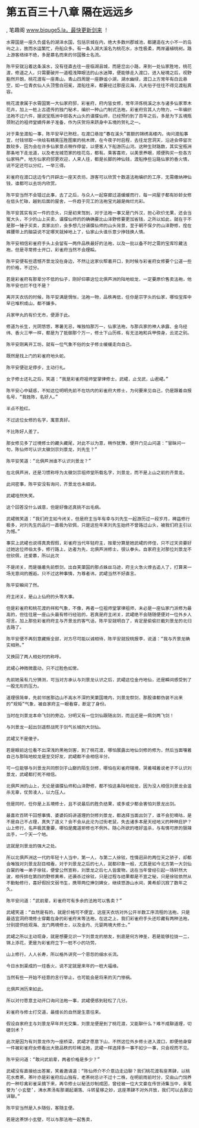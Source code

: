 # 第五百三十八章 隔在远远乡
, 笔趣阁 www.biquge5.la，最快更新剑来 ！

    水霄国是一座久负盛名的湖泽水国，包括京城在内，绝大多数州郡城池，都建造在大小不一的岛屿之上，故而水运繁忙，舟船众多。有一条入湖大溪名为桃花水，水性极柔，两岸遍植桃树。路上游客络绎不绝，多是慕名而来的邻国雅士名流。

    陈平安就沿着这条溪水，没有径直去往一座临湖县城，而是岔出小路，来到一处仙家胜地，桃花渡，修道之人，只需要破开一道粗浅障眼法的山水迷障，便能够走入渡口，进入秘境之后，视野豁然开朗，桃花渡有一座青山，青山四周是一座静谧小湖，湖水幽绿，渡口上方常年有白云悬空，如一位青衣仙人头顶雪白冠冕，渡船往来，都要经过那座云海，凡夫俗子往往不得见渡船真容。

    桃花渡隶属于水霄国第一大仙家府邸，彩雀府，府内皆女修，常年淬炼桃溪之水与诸多仙家草木花卉，加上一桩上古遗传的独门秘术，编织一种山门制式法袍，彩雀府穷其人力物力，一年编织法袍不过六件，据说宝瓶洲中部各大山头的谱牒仙师，已经预约到了百年之后，多是为下五境瓶颈附近的祖师堂嫡传弟子准备，作为庆贺将来跻身中五境的贺礼之一。

    对于乘坐渡船一事，陈平安早已熟稔，在渡口悬挂“春在溪头”匾额的锦绣高楼内，询问渡船事宜，付钱领取一块绘有精美压胜图案的桃木牌，在今夜子时启程，去往龙宫洞天，沿途会停留次数较多，因为会在许多仙家景点稍作停留，以便客人下船游历山河。这种生财路数，其实宝瓶洲那条地下走龙道，以及老龙城范家的桂花岛，都有。乘客喜欢，以美景养眼，顺便购买一些各方仙家特产，地方仙家府邸更欢迎，人来人往，都是长脚的神仙钱，渡船挣些沿路仙家的香火情，说不定还可以分红，一举三得。

    彩雀府在渡口这边专门开辟出一座天衣坊，游客可以欣赏十数道法袍编织的工序，无需缴纳神仙钱，谁都可以去坊内欣赏。

    陈平安当然不会错过此事，去了之后，与众人一起穿廊过道缓缓而行，每一间屋子都有妙龄女修在低头忙碌，越到后面的屋舍，一件趋于完工的法袍宝光越是绚烂光彩。

    陈平安其实有买一件的念头，只是初来驾到，对于法袍一事又是门外汉，担心砍价无果，还会当冤大头，不少的山上买卖，谱牒仙师的的确确要比山泽野修要更加省钱，之所以如此，就在于不是那一锤子买卖，卖家出价，会多想几分谱牒仙师的山头背景，至于朝不保夕的山泽野修，拴在裤腰带上的脑袋说不定哪天就掉地上了，仙家山头谁乐意少挣钱换人情。

    陈平安相信彩雀府手头上会留有一两件品秩最好的法袍，以及一批以备不时之需的宝库珍藏法袍，但是寻常修士开口，彩雀府当然不会理睬。

    陈平安便有些遗憾齐景龙没在身边，不然让这家伙帮着开口，到时候与彩雀府女修要个公道一些的价格，不过分。

    若是彩雀府有那辈分不低的仙子，刚好仰慕这位北俱芦洲的陆地蛟龙，一定要原价售卖法袍，他陈平安也拦不住不是？

    离开天衣坊的时候，陈平安满是惆怅，法袍一物，品秩再低，任你是宗字头的仙家，哪怕宝库中早已堆积成山，都不嫌多。

    兵家甲丸的有价无市，便源于此。

    修道为长生，光阴悠悠，寒暑无忌，唯独怕那万一，仙家法袍，与那兵家的神人承露、金乌经纬、香火三甲一样，都是为了抵御那个万一，修士下山历练，有无法袍和兵甲傍身，云泥之别。

    陈平安刚离开工坊，就有一位气象不俗的女子修士缓缓走向自己。

    既然是找上门的彩雀府地头蛇。

    陈平安便驻足停步，主动行礼。

    女子修士还礼之后，笑道：“我是彩雀府祖师堂掌律修士，武峮，止戈武，山君峮。”

    陈平安心中疑惑，不知这位明明先前不在坊内的彩雀府大修士，为何要来见自己，仍是跟着自报名号，“我姓陈，名好人。”

    半点不脸红。

    不过这位女修的名字，寓意真好。

    不比陈好人差了。

    那女修见多了过境修士的藏头藏尾，对此不以为意，稍作犹豫，便开门见山问道：“冒昧问一句，陈仙师可认识太徽剑宗刘景龙，刘先生？”

    陈平安笑道：“北俱芦洲谁不认识刘景龙？”

    在北俱芦洲，还是习惯称呼为太徽剑宗祖师堂所载名字，刘景龙，而不是上山之前的齐景龙。

    此间密事，陈平安没有询问，齐景龙也未细说。

    武峮哑然失笑。

    这个回答没什么诚意，但是好像还真挑不出毛病。

    武峮微笑道：“我们府主如今闭关，但是府主当年有幸与刘先生一起游历过一段岁月，裨益修行极多，对刘先生的品行一直极为钦佩，只是这些年来刘先生始终不曾路过山头，被我们府主引以为憾。”

    事实上武峮也说得真真假假，彩雀府当代年轻府主，按辈分算是她武峮的师侄，只不过天资要好过她这位师伯太多，修行路上，达者为先，北俱芦洲修士，很认拳头。自家府主对那位刘景龙不但钦佩，还爱慕，所以此次

    不是闭关，而是循着先前祭剑，出自芙蕖国的那点蛛丝马迹，府主火急火燎去追人了，打算来一场无意间的邂逅。只不过这种事情，为尊者讳，武峮当然不好直言。

    陈平安瞬间了然。

    府主闭关，是山上仙府的头等大事。

    但是彩雀府和桃花渡的祥和气象，不像，再者一位祖师堂掌律祖师，未必是一座仙家门派修为最高的，但往往是一座山头最有修行经验的，若真是府主闭关，武峮绝不会随随便便对一位外乡人坦言。加上那些彩雀府府主与齐景龙的客气话，陈平安就明白了，肯定是偷偷拦截刘景龙的北归去路了。

    陈平安便不再刻意藏掖全部，对方尽可能以诚相待，陈平安就投桃报李，说道：“我与齐景龙确实相熟。”

    又换回了两人相处时的称呼。

    武峮心神微微震动，只不过脸色如常。

    先前她虽有几分猜测，可当对方承认与刘景龙认识之后，武峮这位金丹地仙，还是瞬间感受到了一股无形的压力。

    道理很简单，先前邻居那边山不高水不深的芙蕖国境内，刘景龙祭剑，那股谁都伪装不出来的“规矩”气象，被自家府主一眼看穿，断定了身份。

    当时在刘景龙本命飞剑的旁边，分明又有一位剑仙跟随出剑，而且还是一佩剑两飞剑！

    与刘景龙一起出剑遥祭战死于剑气长城的大剑仙。

    武峮又不是傻子。

    若是眼前这位看不出深浅的黑袍剑客，到了桃花渡，哪怕展露出地仙剑修的修为，然后当面嚷着自己与那陆地蛟龙是至交好友，武峮都不会相信半分。

    可一位能够与刘景龙共同祭剑于山巅的陌生剑修，哪怕在彩雀府辖境，哭着喊着说老子不认识刘景龙，武峮都打死不相信。

    北俱芦洲的山上，无论是谱牒仙师和山泽野修，都不怕这条陆地蛟龙，因为没人相信刘景龙会滥杀无辜，仗势凌人，以力压人。

    但是同时，任你是上五境修士，且不说最后的胜负结果，或多或少都会害怕刘景龙出剑。

    最喜欢百转千回想事情、婆婆妈妈讲道理的剑修刘景龙，都选择当面出剑了，谁不会犯嘀咕，是不是自己不占理，真失了道义？会不会从此沦为过街老鼠，失去诸多本是天经地义的种种庇护？山上修行，名声极其重要，哪怕是魔道邪修也不例外。随心所欲的嗜好滥杀，与有情可原的狠辣出手，一个天一个地。

    这就是刘景龙的强大之处。

    所以北俱芦洲这一代的年轻十人当中，第一人，与第二人徐铉，性情迥异的两位天之骄子，却都会唯独对刘景龙刮目相看，对于刘景龙之后的七人，就都印象一般，尤其是如今北方第一大剑仙白裳的唯一弟子徐铉，便曾公然宣称，刘景龙之后七人皆废物，这在当年曾经引起一场轩然大波，相传排在第四的野修黄希，还袭杀过徐铉，只是过程与结果都是不宣之秘，只是徐铉依然从不勤勉修行，喜好假扮文弱书生，携带两位捧剑婢女，继续悠游山水间，黄希却沉寂了数年之久。

    陈平安问道：“武前辈，彩雀府可有多余的法袍可以售卖？”

    武峮笑道：“自然是有的，就是价格可不便宜，这座天衣坊对外公开半数工序流程的法袍，只是最适宜洞府境修士穿戴在身的彩雀府末等法袍，在这之上，我们彩雀府手头还珍藏有两种法袍，分别提供给观海、龙门两境修士，以及金丹、元婴两境大修士。”

    武峮之所以主动现身，就是想要见识一下刘景龙的朋友，到底是何方神圣，若是能够拉拢一二，锦上添花，更是为彩雀府立下一桩不小的功劳。

    山上修行，人人长寿，所以格外讲究一个恩怨的细水长流。

    今日水到渠成的一炷香火，说不定就是来年的一桩大福缘。

    当然有些一开始不经意的言行举止，也可能会是将来的灭门惨祸。

    北俱芦洲历来如此。

    所以对付愿意主动开口询问法袍一事，武峮便感到轻松了几分。

    彩雀府与修士打交道，最擅长的自然是生意往来。

    假设自家府主与刘景龙早年并无交集，刘景龙便是到了桃花渡，又能聊什么？难不成聊道理，切磋剑术？

    此次是因为有刘景龙作为一座桥梁，武峮才愿意下山，不然这位外乡修士进入渡口，即便他身穿一件被彩雀府女修看出大致品秩的珍稀法袍，武峮一样选择多一事不如少一事，只会视而不见。

    陈平安问道：“敢问武前辈，两者价格是多少？”

    武峮没有直接给出答案，笑着邀请道：“陈仙师介不介意边走边聊？我们桃花渡有座茶肆，以桃花水煮茶，茶叶亦是彩雀府后山独有，老茶树总计不过十二株，在明前雨前时分，交由山门饲养的一种珍禽彩雀采摘下来，再令修士以秘法炒制成团，曾经被一位大文豪在传世诗集当中，亲笔誉为‘小玄壁’，沸水茶汤有那潮起潮落、斗转星移之妙，这座茶肆不对外开放，我们可以去那边详聊。”

    陈平安当然是入乡随俗，客随主便。

    若是这茶饼小玄壁，可以与那法袍一起售卖，